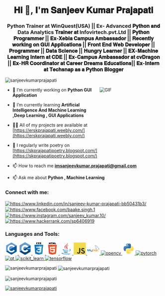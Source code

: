 <h1 align="center">𝐇𝐢 👋, 𝐈'𝐦 𝐒𝐚𝐧𝐣𝐞𝐞𝐯 𝐊𝐮𝐦𝐚𝐫 𝐏𝐫𝐚𝐣𝐚𝐩𝐚𝐭𝐢</h1>
<h3 align="center">Python Trainer at WinQuest(USA) || Ex- Advanced 𝐏𝐲𝐭𝐡𝐨𝐧 𝐚𝐧𝐝 Data Analytics 𝐓𝐫𝐚𝐢𝐧𝐞𝐫 𝐚𝐭 Infovirtech.pvt.Ltd || 𝐏𝐲𝐭𝐡𝐨𝐧 𝐏𝐫𝐨𝐠𝐫𝐚𝐦𝐦𝐞𝐫 || 𝐄𝐱-𝐗𝐞𝐛𝐢𝐚 𝐂𝐚𝐦𝐩𝐮𝐬 𝐀𝐦𝐛𝐚𝐬𝐬𝐚𝐝𝐨𝐫 || 𝐑𝐞𝐜𝐞𝐧𝐭𝐥𝐲 𝐰𝐨𝐫𝐤𝐢𝐧𝐠 𝐨𝐧 𝐆𝐔𝐈 𝐀𝐩𝐩𝐥𝐢𝐜𝐚𝐭𝐢𝐨𝐧𝐬 || 𝐅𝐫𝐨𝐧𝐭 𝐄𝐧𝐝 𝐖𝐞𝐛 𝐃𝐞𝐯𝐞𝐥𝐨𝐩𝐞𝐫 || 𝐏𝐫𝐨𝐠𝐫𝐚𝐦𝐦𝐞𝐫 || 𝐃𝐚𝐭𝐚 𝐒𝐜𝐢𝐞𝐧𝐜𝐞 || 𝐇𝐮𝐧𝐠𝐫𝐲 𝐋𝐞𝐚𝐫𝐧𝐞𝐫 || 𝐄𝐗-𝐌𝐚𝐜𝐡𝐢𝐧𝐞 𝐋𝐞𝐚𝐫𝐧𝐢𝐧𝐠 𝐈𝐧𝐭𝐞𝐫𝐧 𝐚𝐭 𝐂𝐃𝐄 || 𝐄𝐱-𝐂𝐚𝐦𝐩𝐮𝐬 𝐀𝐦𝐛𝐚𝐬𝐬𝐚𝐝𝐨𝐫 𝐚𝐭 𝐜𝐯𝐃𝐫𝐚𝐠𝐨𝐧 || 𝐄𝐱-𝐇𝐑 𝐂𝐨𝐨𝐫𝐝𝐢𝐧𝐚𝐭𝐨𝐫 𝐚𝐭 𝐂𝐚𝐫𝐞𝐞𝐫 𝐃𝐫𝐞𝐚𝐦𝐬 𝐄𝐝𝐮𝐜𝐚𝐭𝐢𝐨𝐧𝐬|| 𝐄𝐱-𝐈𝐧𝐭𝐞𝐫𝐧 𝐚𝐭 𝐓𝐞𝐜𝐡𝐬𝐧𝐚𝐩 𝐚𝐬 𝐚 𝐏𝐲𝐭𝐡𝐨𝐧 𝐁𝐥𝐨𝐠𝐠𝐞𝐫</h3>

<p align="left"> <img src="https://komarev.com/ghpvc/?username=sanjeevkumarprajapati&label=Profile%20views&color=0e75b6&style=flat" alt="sanjeevkumarprajapati" /> </p>

<img align="right" alt="GIF" src="https://miro.medium.com/max/1400/1*TlbU0F-waQf7_zOfhUNldQ.gif" height="200px" width="200px" border-radius="50px" />

- 🔭 I’m currently working on **Python GUI Application**

- 🌱 I’m currently learning **Artificial Intelligence And Machine Learning ,Deep Learning , GUI Applications**

- 👨‍💻 All of my projects are available at [https://erskprajapati.weebly.com/](https://erskprajapati.weebly.com/)

- 📝 I regularly write poetry on [https://skprajapatipoetry.blogspot.com/](https://skprajapatipoetry.blogspot.com/)

- 📫 How to reach me **imsanjeevkumar.prajapati@gmail.com**
- 📫 Ask me about **Python , Machine Learning**

<h3 align="left">Connect with me:</h3>
<p align="left">
<a href="linkedin.com/in/sanjeev-kumar-prajapati-bb50431b3/" target="blank"><img align="center" src="https://raw.githubusercontent.com/rahuldkjain/github-profile-readme-generator/master/src/images/icons/Social/linked-in-alt.svg" alt="https://www.linkedin.com/in/sanjeev-kumar-prajapati-bb50431b3/" height="30" width="40" /></a>
<a href="https://fb.com/https://www.facebook.com/baake.singh.1" target="blank"><img align="center" src="https://raw.githubusercontent.com/rahuldkjain/github-profile-readme-generator/master/src/images/icons/Social/facebook.svg" alt="https://www.facebook.com/baake.singh.1" height="30" width="40" /></a>
<a href="https://instagram.com/https://www.instagram.com/sanjeev_kumar.10/" target="blank"><img align="center" src="https://raw.githubusercontent.com/rahuldkjain/github-profile-readme-generator/master/src/images/icons/Social/instagram.svg" alt="https://www.instagram.com/sanjeev_kumar.10/" height="30" width="40" /></a>
<a href="https://www.hackerrank.com/https://www.hackerrank.com/sp6406919" target="blank"><img align="center" src="https://raw.githubusercontent.com/rahuldkjain/github-profile-readme-generator/master/src/images/icons/Social/hackerrank.svg" alt="https://www.hackerrank.com/sp6406919" height="30" width="40" /></a>
</p>

<h3 align="left">Languages and Tools:</h3>
<p align="left"> <a href="https://www.cprogramming.com/" target="_blank"> <img src="https://raw.githubusercontent.com/devicons/devicon/master/icons/c/c-original.svg" alt="c" width="40" height="40"/> </a> <a href="https://www.w3schools.com/cpp/" target="_blank"> <img src="https://raw.githubusercontent.com/devicons/devicon/master/icons/cplusplus/cplusplus-original.svg" alt="cplusplus" width="40" height="40"/> </a> <a href="https://www.w3schools.com/css/" target="_blank"> <img src="https://raw.githubusercontent.com/devicons/devicon/master/icons/css3/css3-original-wordmark.svg" alt="css3" width="40" height="40"/> </a> <a href="https://www.w3.org/html/" target="_blank"> <img src="https://raw.githubusercontent.com/devicons/devicon/master/icons/html5/html5-original-wordmark.svg" alt="html5" width="40" height="40"/> </a> <a href="https://www.java.com" target="_blank"> <img src="https://raw.githubusercontent.com/devicons/devicon/master/icons/java/java-original.svg" alt="java" width="40" height="40"/> </a> <a href="https://developer.mozilla.org/en-US/docs/Web/JavaScript" target="_blank"> <img src="https://raw.githubusercontent.com/devicons/devicon/master/icons/javascript/javascript-original.svg" alt="javascript" width="40" height="40"/> </a> <a href="https://www.mysql.com/" target="_blank"> <img src="https://raw.githubusercontent.com/devicons/devicon/master/icons/mysql/mysql-original-wordmark.svg" alt="mysql" width="40" height="40"/> </a> <a href="https://opencv.org/" target="_blank"> <img src="https://www.vectorlogo.zone/logos/opencv/opencv-icon.svg" alt="opencv" width="40" height="40"/> </a> <a href="https://www.python.org" target="_blank"> <img src="https://raw.githubusercontent.com/devicons/devicon/master/icons/python/python-original.svg" alt="python" width="40" height="40"/> </a> <a href="https://pytorch.org/" target="_blank"> <img src="https://www.vectorlogo.zone/logos/pytorch/pytorch-icon.svg" alt="pytorch" width="40" height="40"/> </a> <a href="https://www.qt.io/" target="_blank"> <img src="https://upload.wikimedia.org/wikipedia/commons/0/0b/Qt_logo_2016.svg" alt="qt" width="40" height="40"/> </a> <a href="https://scikit-learn.org/" target="_blank"> <img src="https://upload.wikimedia.org/wikipedia/commons/0/05/Scikit_learn_logo_small.svg" alt="scikit_learn" width="40" height="40"/> </a> <a href="https://www.tensorflow.org" target="_blank"> <img src="https://www.vectorlogo.zone/logos/tensorflow/tensorflow-icon.svg" alt="tensorflow" width="40" height="40"/> </a> </p>

<p><img align="left" src="https://github-readme-stats.vercel.app/api/top-langs?username=sanjeevkumarprajapati&show_icons=true&locale=en&layout=compact" alt="sanjeevkumarprajapati" /></p>

<p>&nbsp;<img align="center" src="https://github-readme-stats.vercel.app/api?username=sanjeevkumarprajapati&show_icons=true&locale=en" alt="sanjeevkumarprajapati" /></p>

<p><img align="center" src="https://github-readme-streak-stats.herokuapp.com/?user=sanjeevkumarprajapati&" alt="sanjeevkumarprajapati" /></p>
<p align="left"> <a href="https://github.com/ryo-ma/github-profile-trophy"><img src="https://github-profile-trophy.vercel.app/?username=sanjeevkumarprajapati" alt="sanjeevkumarprajapati" /></a> </p>
